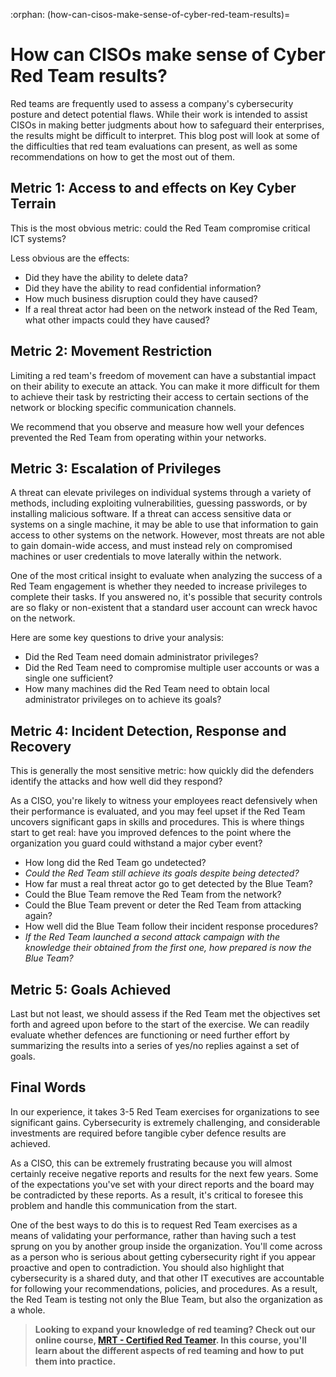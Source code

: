 :orphan:
(how-can-cisos-make-sense-of-cyber-red-team-results)=

# How can CISOs make sense of Cyber Red Team results?

Red teams are frequently used to assess a company's cybersecurity posture and detect potential flaws. While their work is intended to assist CISOs in making better judgments about how to safeguard their enterprises, the results might be difficult to interpret. This blog post will look at some of the difficulties that red team evaluations can present, as well as some recommendations on how to get the most out of them.

## Metric 1: Access to and effects on Key Cyber Terrain

This is the most obvious metric: could the Red Team compromise critical ICT systems?

Less obvious are the effects:

- Did they have the ability to delete data?
- Did they have the ability to read confidential information?
- How much business disruption could they have caused?
- If a real threat actor had been on the network instead of the Red Team, what other impacts could they have caused?

## Metric 2: Movement Restriction

Limiting a red team's freedom of movement can have a substantial impact on their ability to execute an attack. You can make it more difficult for them to achieve their task by restricting their access to certain sections of the network or blocking specific communication channels.

We recommend that you observe and measure how well your defences prevented the Red Team from operating within your networks.

## Metric 3: Escalation of Privileges

A threat can elevate privileges on individual systems through a variety of methods, including exploiting vulnerabilities, guessing passwords, or by installing malicious software. If a threat can access sensitive data or systems on a single machine, it may be able to use that information to gain access to other systems on the network. However, most threats are not able to gain domain-wide access, and must instead rely on compromised machines or user credentials to move laterally within the network.

One of the most critical insight to evaluate when analyzing the success of a Red Team engagement is whether they needed to increase privileges to complete their tasks. If you answered no, it's possible that security controls are so flaky or non-existent that a standard user account can wreck havoc on the network.

Here are some key questions to drive your analysis:

- Did the Red Team need domain administrator privileges?
- Did the Red Team need to compromise multiple user accounts or was a single one sufficient?
- How many machines did the Red Team need to obtain local administrator privileges on to achieve its goals?

## Metric 4: Incident Detection, Response and Recovery

This is generally the most sensitive metric: how quickly did the defenders identify the attacks and how well did they respond?

As a CISO, you're likely to witness your employees react defensively when their performance is evaluated, and you may feel upset if the Red Team uncovers significant gaps in skills and procedures. This is where things start to get real: have you improved defences to the point where the organization you guard could withstand a major cyber event?

- How long did the Red Team go undetected?
- *Could the Red Team still achieve its goals despite being detected?*
- How far must a real threat actor go to get detected by the Blue Team?
- Could the Blue Team remove the Red Team from the network?
- Could the Blue Team prevent or deter the Red Team from attacking again?
- How well did the Blue Team follow their incident response procedures?
- *If the Red Team launched a second attack campaign with the knowledge their obtained from the first one, how prepared is now the Blue Team?*

## Metric 5: Goals Achieved

Last but not least, we should assess if the Red Team met the objectives set forth and agreed upon before to the start of the exercise. We can readily evaluate whether defences are functioning or need further effort by summarizing the results into a series of yes/no replies against a set of goals.

## Final Words

In our experience, it takes 3-5 Red Team exercises for organizations to see significant gains. Cybersecurity is extremely challenging, and considerable investments are required before tangible cyber defence results are achieved.

As a CISO, this can be extremely frustrating because you will almost certainly receive negative reports and results for the next few years. Some of the expectations you've set with your direct reports and the board may be contradicted by these reports. As a result, it's critical to foresee this problem and handle this communication from the start.

One of the best ways to do this is to request Red Team exercises as a means of validating your performance, rather than having such a test sprung on you by another group inside the organization. You'll come across as a person who is serious about getting cybersecurity right if you appear proactive and open to contradiction. You should also highlight that cybersecurity is a shared duty, and that other IT executives are accountable for following your recommendations, policies, and procedures. As a result, the Red Team is testing not only the Blue Team, but also the organization as a whole.

> **Looking to expand your knowledge of red teaming? Check out our online course, [MRT - Certified Red Teamer](https://www.mosse-institute.com/certifications/mrt-certified-red-teamer.html). In this course, you'll learn about the different aspects of red teaming and how to put them into practice.**